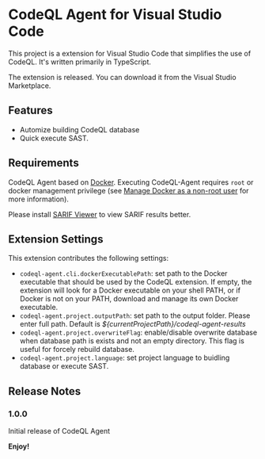# CodeQL Agent for Visual Studio Code

This project is a extension for Visual Studio Code that simplifies the use of CodeQL. It's written primarily in TypeScript.

The extension is released. You can download it from the Visual Studio Marketplace.

## Features

- Automize building CodeQL database
- Quick execute SAST.

## Requirements

CodeQL Agent based on [Docker](https://www.docker.com/). Executing CodeQL-Agent requires `root` or docker management privilege (see [Manage Docker as a non-root user](https://docs.docker.com/engine/install/linux-postinstall/#manage-docker-as-a-non-root-user) for more information).

Please install [SARIF Viewer](https://github.com/microsoft/sarif-vscode-extension) to view SARIF results better.

## Extension Settings

This extension contributes the following settings:

* `codeql-agent.cli.dockerExecutablePath`: set path to the Docker executable that should be used by the CodeQL extension. If empty, the extension will look for a Docker executable on your shell PATH, or if Docker is not on your PATH, download and manage its own Docker executable.
* `codeql-agent.project.outputPath`: set path to the output folder. Please enter full path. Default is *${currentProjectPath}/codeql-agent-results*
* `codeql-agent.project.overwriteFlag`: enable/disable overwrite database when database path is exists and not an empty directory. This flag is useful for forcely rebuild database.
* `codeql-agent.project.language`: set project language to buidling database or execute SAST.

## Release Notes

### 1.0.0

Initial release of CodeQL Agent

**Enjoy!**

